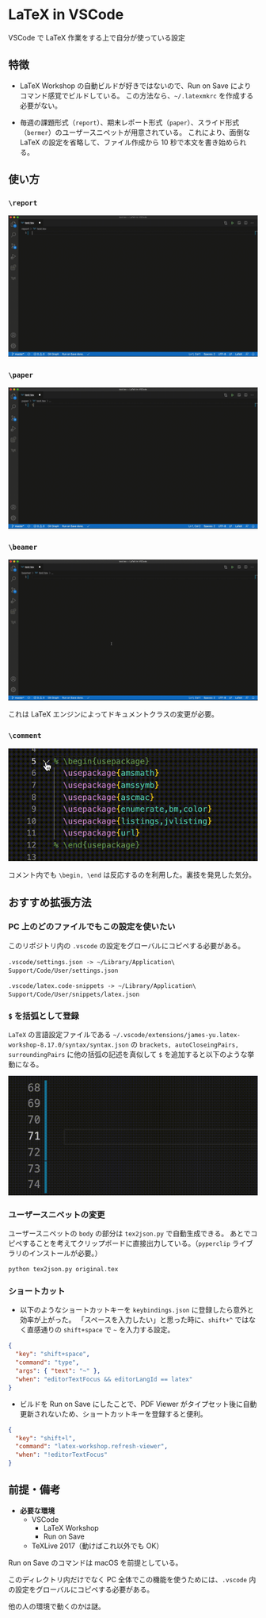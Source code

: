 # LaTeX in VSCode

VSCode で LaTeX 作業をする上で自分が使っている設定

## 特徴

- LaTeX Workshop の自動ビルドが好きではないので、Run on Save によりコマンド感覚でビルドしている。
  この方法なら、`~/.latexmkrc` を作成する必要がない。

- 毎週の課題形式（`report`）、期末レポート形式（`paper`）、スライド形式（`bermer`）のユーザースニペットが用意されている。
  これにより、面倒な LaTeX の設定を省略して、ファイル作成から 10 秒で本文を書き始められる。

## 使い方

### `\report`

![](https://github.com/yuji96/LaTeX-in-VSCode/blob/master/_movies/report.gif)

### `\paper`

![](https://github.com/yuji96/LaTeX-in-VSCode/blob/master/_movies/paper.gif)

### `\beamer`

![](https://github.com/yuji96/LaTeX-in-VSCode/blob/master/_movies/beamer.gif)

これは LaTeX エンジンによってドキュメントクラスの変更が必要。

### `\comment`

![](https://github.com/yuji96/LaTeX-in-VSCode/blob/master/_movies/comment.gif)

コメント内でも `\begin, \end` は反応するのを利用した。裏技を発見した気分。

## おすすめ拡張方法

### PC 上のどのファイルでもこの設定を使いたい

このリポジトリ内の `.vscode` の設定をグローバルにコピペする必要がある。

`.vscode/settings.json -> ~/Library/Application\ Support/Code/User/settings.json`

`.vscode/latex.code-snippets -> ~/Library/Application\ Support/Code/User/snippets/latex.json`

### `$` を括弧として登録

`LaTeX` の言語設定ファイルである `~/.vscode/extensions/james-yu.latex-workshop-8.17.0/syntax/syntax.json` の `brackets, autoCloseingPairs, surroundingPairs` に他の括弧の記述を真似して `$` を追加すると以下のような挙動になる。

![](https://github.com/yuji96/LaTeX-in-VSCode/blob/master/_movies/math.gif)

### ユーザースニペットの変更

ユーザースニペットの `body` の部分は `tex2json.py` で自動生成できる。
あとでコピペすることを考えてクリップボードに直接出力している。（`pyperclip` ライブラリのインストールが必要。）

```zsh
python tex2json.py original.tex
```

### ショートカット

- 以下のようなショートカットキーを `keybindings.json` に登録したら意外と効率が上がった。
  「スペースを入力したい」と思った時に、`shift+^` ではなく直感通りの `shift+space` で `~` を入力する設定。

```json
{
  "key": "shift+space",
  "command": "type",
  "args": { "text": "~" },
  "when": "editorTextFocus && editorLangId == latex"
}
```

- ビルドを Run on Save にしたことで、PDF Viewer がタイプセット後に自動更新されないため、ショートカットキーを登録すると便利。

```json
{
  "key": "shift+l",
  "command": "latex-workshop.refresh-viewer",
  "when": "!editorTextFocus"
}
```

## 前提・備考

- **必要な環境**
  - VSCode
    - LaTeX Workshop
    - Run on Save
  - TeXLive 2017（動けばこれ以外でも OK）

Run on Save のコマンドは macOS を前提としている。

このディレクトリ内だけでなく PC 全体でこの機能を使うためには、`.vscode` 内の設定をグローバルにコピペする必要がある。

他の人の環境で動くのかは謎。
